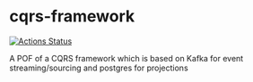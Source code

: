 # cqrs-framework

[![Actions Status](https://github.com/kamilgregorczyk/cqrs-framework/workflows/Store/badge.svg)](https://github.com/kamilgregorczyk/cqrs-framework/actions)

A POF of a CQRS framework which is based on Kafka for event streaming/sourcing and postgres for projections

